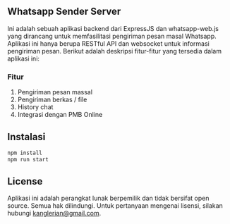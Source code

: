 ## Whatsapp Sender Server

Ini adalah sebuah aplikasi backend dari ExpressJS dan whatsapp-web.js yang dirancang untuk memfasilitasi pengiriman pesan masal Whatsapp. Aplikasi ini hanya berupa RESTful API dan websocket untuk informasi pengiriman pesan. Berikut adalah deskripsi fitur-fitur yang tersedia dalam aplikasi ini:

### Fitur

1. Pengiriman pesan massal
2. Pengiriman berkas / file
3. History chat
4. Integrasi dengan PMB Online

## Instalasi

```bash
npm install
npm run start
```

## License

Aplikasi ini adalah perangkat lunak berpemilik dan tidak bersifat open source. Semua hak dilindungi. Untuk pertanyaan mengenai lisensi, silakan hubungi [kanglerian@gmail.com](mailto:kanglerian@gmail.com).